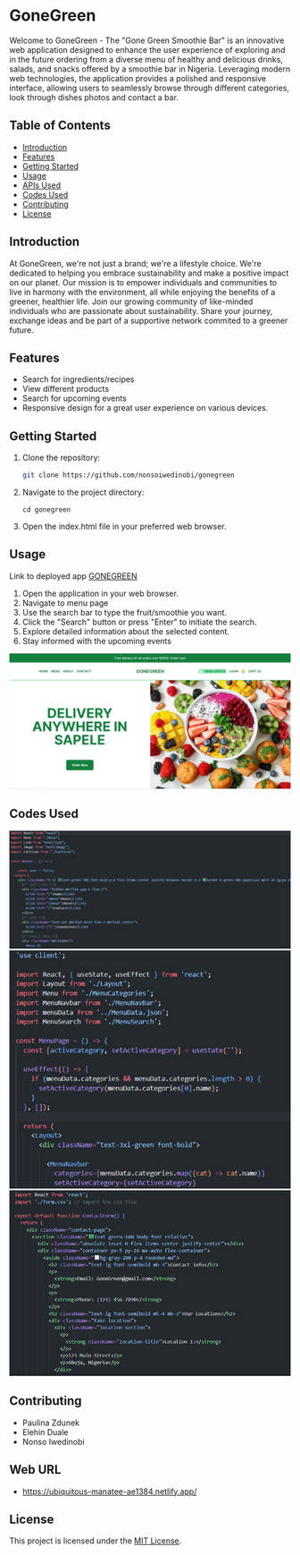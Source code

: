 # GoneGreen

Welcome to GoneGreen - The "Gone Green Smoothie Bar" is an innovative web application designed to enhance the user experience of exploring and in the future ordering from a diverse menu of healthy and delicious drinks, salads, and snacks offered by a smoothie bar in Nigeria.
Leveraging modern web technologies, the application provides a polished and responsive interface, allowing users to seamlessly browse through different categories, look through dishes photos and contact a bar.

## Table of Contents

- [Introduction](#introduction)
- [Features](#features)
- [Getting Started](#getting-started)
- [Usage](#usage)
- [APIs Used](#apis-used)
- [Codes Used](#codes-used)
- [Contributing](#contributing)
- [License](#license)

## Introduction

At GoneGreen, we're not just a brand; we're a lifestyle choice. We're dedicated to helping you embrace sustainability and make a positive impact on our planet. Our mission is to empower individuals and communities to live in harmony with the environment, all while enjoying the benefits of a greener, healthier life.
Join our growing community of like-minded individuals who are passionate about sustainability. Share your journey, exchange ideas and be part of a supportive network commited to a greener future.

## Features

- Search for ingredients/recipes
- View different products
- Search for upcoming events
- Responsive design for a great user experience on various devices.

## Getting Started

1. Clone the repository:

   ```bash
   git clone https://github.com/nonsoiwedinobi/gonegreen
   ```

2. Navigate to the project directory:
   ```
   cd gonegreen
   ```
3. Open the index.html file in your preferred web browser.


## Usage

Link to deployed app [GONEGREEN](https://ubiquitous-manatee-ae1384.netlify.app)
1. Open the application in your web browser.
2. Navigate to menu page
3. Use the search bar to type the fruit/smoothie you want.
4. Click the "Search" button or press "Enter" to initiate the search.
5. Explore detailed information about the selected content.
6. Stay informed with the upcoming events

![Alt text](image.png)

## Codes Used

![Alt text](image-1.png)
![Alt text](image-2.png)
![Alt text](image-3.png)

## Contributing

- Paulina Zdunek
- Elehin Duale
- Nonso Iwedinobi

## Web URL

- https://ubiquitous-manatee-ae1384.netlify.app/

## License

This project is licensed under the [MIT License](LICENSE).

